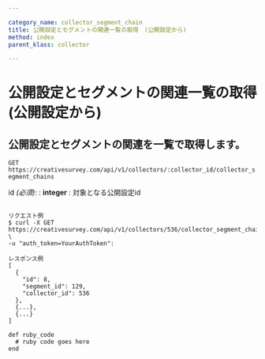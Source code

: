```yaml
---

category_name: collector_segment_chain
title: 公開設定とセグメントの関連一覧の取得　(公開設定から)
method: index
parent_klass: collector

---
```


# 公開設定とセグメントの関連一覧の取得　(公開設定から)

## 公開設定とセグメントの関連を一覧で取得します。

`GET https://creativesurvey.com/api/v1/collectors/:collector_id/collector_segment_chains`

id _(必須)_:
: __integer__
: 対象となる公開設定id

~~~

リクエスト例
$ curl -X GET https://creativesurvey.com/api/v1/collectors/536/collector_segment_chains \
-u "auth_token=YourAuthToken":

レスポンス例
[
  {
    "id": 8,
    "segment_id": 129,
    "collector_id": 536
  },
  {...},
  {...}
]

~~~

 
~~~
def ruby_code
  # ruby code goes here
end
~~~

　
　
